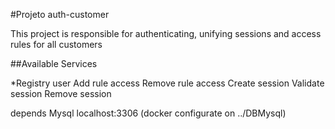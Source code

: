 #Projeto auth-customer

This project is responsible for authenticating, unifying sessions and access rules for all customers
 
##Available Services

*Registry user 
Add rule access
Remove rule access
Create session
Validate session
Remove session

depends 
Mysql localhost:3306 (docker configurate on ../DBMysql)